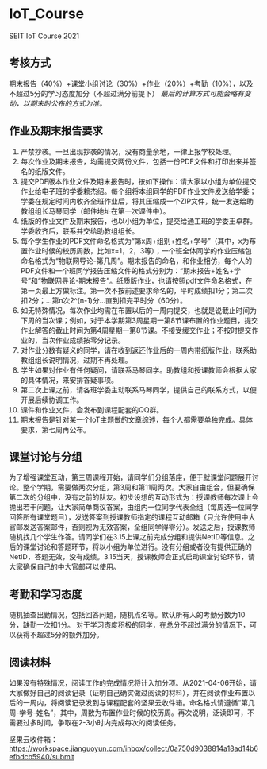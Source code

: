 # IoT_Course
 SEIT IoT Course 2021
## 考核方式
期末报告（40%）+课堂小组讨论（30%）+作业（20%）+考勤（10%），以及不超过5分的学习态度加分（不超过满分前提下）
*最后的计算方式可能会略有变动，以期末时公布的方式为准。*

## 作业及期末报告要求
 1. 严禁抄袭。一旦出现抄袭的情况，没有商量余地，一律上报学校处理。
 2. 每次作业及期末报告，均需提交两份文件，包括一份PDF文件和打印出来并签名的纸版文件。
 3. 提交PDF版本作业文件及期末报告时，按如下操作：请大家以小组为单位提交作业给电子班的学委赖杰绍。每个组将本组同学的PDF作业文件发送给学委；学委在规定时间内收齐全班作业后，将其压缩成一个ZIP文件，统一发送给助教组组长马琴同学（邮件地址在第一次课件中）。
  4. 纸版的作业文件及期末报告，也以小组为单位，提交给通工班的学委王卓群。学委收齐后，联系并交给助教组组长。
  5. 每个学生作业的PDF文件命名格式为“第x周+组别+姓名+学号”（其中，x为布置作业时候的校历周数，比如x=1，2，3等）；一个班全体同学的作业压缩包命名格式为“物联网导论-第几周”。期末报告的命名，和作业相仿，每个人的PDF文件和一个班同学报告压缩文件的格式分别为：“期末报告+姓名+学号”和“物联网导论-期末报告”。纸质版作业，也请按照pdf文件命名格式，在第一页最上方做标注。第一次不按前述要求命名的，平时成绩扣1分；第二次扣2分；...第n次2^(n-1)分...直到扣完平时分（60分）。
  6. 如无特殊情况，每次作业均需在布置以后的一周内提交，也就是说截止时间为下周的当次课；例如，对于本学期第3周星期一第8节课布置的作业题目，提交作业解答的截止时间为第4周星期一第8节课。不接受缓交作业；不按时提交作业的，当次作业成绩按零分记录。
  7. 对作业分数有疑义的同学，请在收到返还作业后的一周内带纸版作业，联系助教组组长说明情况，过期不再处理。
  8. 学生如果对作业有任何疑问，请联系马琴同学。助教组和授课教师会根据大家的具体情况，来安排答疑事项。
  9. 第二次上课之前，请各班学委主动联系马琴同学，提供自己的联系方式，以便开展后续协调工作。
  10. 课件和作业文件，会发布到课程配套的QQ群。
  11. 期末报告是针对某一个IoT主题做的文章综述，每个人都需要单独完成。具体要求，第七周再公布。
## 课堂讨论与分组
为了增强课堂互动，第三周课程开始，请同学们分组落座，便于就课堂问题展开讨论。整个学期，需要做两次分组，第3周和第11周两次。大家自由组合，但要确保第二次的分组中，没有之前的队友。初步设想的互动形式为：授课教师每次课上会抛出若干问题，让大家简单商议答案，由组内一位同学代表全组（每周选一位同学回答所有课堂题目），发送答案到授课教师指定的课程互动邮箱（只允许使用中大官邮发送答案邮件，否则视为无效答案，全组同学得零分）。发送之后，授课教师随机找几个学生作答。请同学们在3.15上课之前完成分组和提供NetID等信息。之后的课堂讨论和答题环节，将以小组为单位进行。没有分组或者没有提供正确的NetID，答题无效，没有成绩。3.15当天，授课教师会正式启动课堂讨论环节，请大家确保自己的中大官邮可以使用。

## 考勤和学习态度
随机抽查出勤情况，包括回答问题，随机点名等。默认所有人的考勤分数为10分，缺勤一次扣1分。
对于学习态度积极的同学，在总分不超过满分的情况下，可以获得不超过5分的额外加分。

## 阅读材料

如果没有特殊情况，阅读工作的完成情况将计入加分项。从2021-04-06开始，请大家做好自己的阅读记录（证明自己确实做过阅读的材料），并在阅读作业布置以后的一周内，将阅读记录发到与课程配套的坚果云收件箱。命名格式请遵循“第几周-学号-姓名”，其中，周数为布置作业时候的校历周。再次说明，泛读即可，不需要过多时间，争取在2-3小时内完成每次的阅读任务。

坚果云收件箱：https://workspace.jianguoyun.com/inbox/collect/0a750d9038814a18ad14b6efbdcb5940/submit